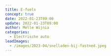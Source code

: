 ```yaml
---
title: E-fuels
concept: true
date: 2022-01-23T09:00
update: 2022-01-23T09:00
author: Melle Wijnia
categories:
  - Electrische auto
leadImages:
  - /images/2023-04/snelladen-bij-fastned.jpeg
---
```



